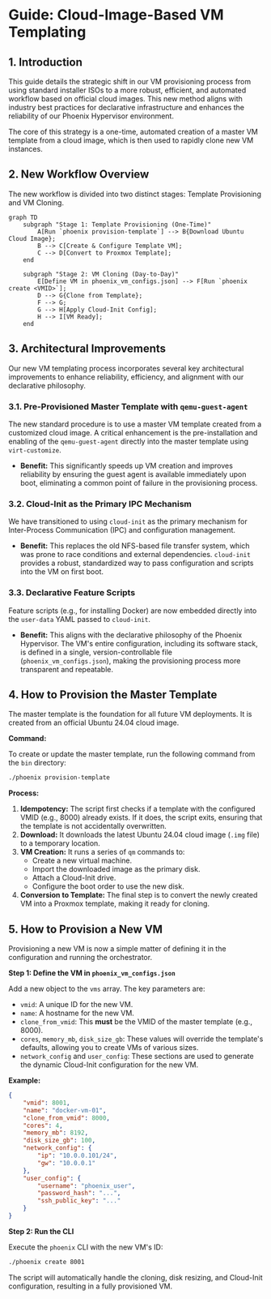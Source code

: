 # Guide: Cloud-Image-Based VM Templating

## 1. Introduction

This guide details the strategic shift in our VM provisioning process from using standard installer ISOs to a more robust, efficient, and automated workflow based on official cloud images. This new method aligns with industry best practices for declarative infrastructure and enhances the reliability of our Phoenix Hypervisor environment.

The core of this strategy is a one-time, automated creation of a master VM template from a cloud image, which is then used to rapidly clone new VM instances.

## 2. New Workflow Overview

The new workflow is divided into two distinct stages: Template Provisioning and VM Cloning.

```mermaid
graph TD
    subgraph "Stage 1: Template Provisioning (One-Time)"
        A[Run `phoenix provision-template`] --> B{Download Ubuntu Cloud Image};
        B --> C[Create & Configure Template VM];
        C --> D[Convert to Proxmox Template];
    end

    subgraph "Stage 2: VM Cloning (Day-to-Day)"
        E[Define VM in phoenix_vm_configs.json] --> F[Run `phoenix create <VMID>`];
        D --> G{Clone from Template};
        F --> G;
        G --> H[Apply Cloud-Init Config];
        H --> I[VM Ready];
    end
```

## 3. Architectural Improvements

Our new VM templating process incorporates several key architectural improvements to enhance reliability, efficiency, and alignment with our declarative philosophy.

### 3.1. Pre-Provisioned Master Template with `qemu-guest-agent`

The new standard procedure is to use a master VM template created from a customized cloud image. A critical enhancement is the pre-installation and enabling of the `qemu-guest-agent` directly into the master template using `virt-customize`.

*   **Benefit:** This significantly speeds up VM creation and improves reliability by ensuring the guest agent is available immediately upon boot, eliminating a common point of failure in the provisioning process.

### 3.2. Cloud-Init as the Primary IPC Mechanism

We have transitioned to using `cloud-init` as the primary mechanism for Inter-Process Communication (IPC) and configuration management.

*   **Benefit:** This replaces the old NFS-based file transfer system, which was prone to race conditions and external dependencies. `cloud-init` provides a robust, standardized way to pass configuration and scripts into the VM on first boot.

### 3.3. Declarative Feature Scripts

Feature scripts (e.g., for installing Docker) are now embedded directly into the `user-data` YAML passed to `cloud-init`.

*   **Benefit:** This aligns with the declarative philosophy of the Phoenix Hypervisor. The VM's entire configuration, including its software stack, is defined in a single, version-controllable file (`phoenix_vm_configs.json`), making the provisioning process more transparent and repeatable.

## 4. How to Provision the Master Template

The master template is the foundation for all future VM deployments. It is created from an official Ubuntu 24.04 cloud image.

**Command:**

To create or update the master template, run the following command from the `bin` directory:

```bash
./phoenix provision-template
```

**Process:**

1.  **Idempotency:** The script first checks if a template with the configured VMID (e.g., 8000) already exists. If it does, the script exits, ensuring that the template is not accidentally overwritten.
2.  **Download:** It downloads the latest Ubuntu 24.04 cloud image (`.img` file) to a temporary location.
3.  **VM Creation:** It runs a series of `qm` commands to:
    *   Create a new virtual machine.
    *   Import the downloaded image as the primary disk.
    *   Attach a Cloud-Init drive.
    *   Configure the boot order to use the new disk.
4.  **Conversion to Template:** The final step is to convert the newly created VM into a Proxmox template, making it ready for cloning.

## 5. How to Provision a New VM

Provisioning a new VM is now a simple matter of defining it in the configuration and running the orchestrator.

**Step 1: Define the VM in `phoenix_vm_configs.json`**

Add a new object to the `vms` array. The key parameters are:

*   `vmid`: A unique ID for the new VM.
*   `name`: A hostname for the new VM.
*   `clone_from_vmid`: This **must** be the VMID of the master template (e.g., 8000).
*   `cores`, `memory_mb`, `disk_size_gb`: These values will override the template's defaults, allowing you to create VMs of various sizes.
*   `network_config` and `user_config`: These sections are used to generate the dynamic Cloud-Init configuration for the new VM.

**Example:**

```json
{
    "vmid": 8001,
    "name": "docker-vm-01",
    "clone_from_vmid": 8000,
    "cores": 4,
    "memory_mb": 8192,
    "disk_size_gb": 100,
    "network_config": {
        "ip": "10.0.0.101/24",
        "gw": "10.0.0.1"
    },
    "user_config": {
        "username": "phoenix_user",
        "password_hash": "...",
        "ssh_public_key": "..."
    }
}
```

**Step 2: Run the CLI**

Execute the `phoenix` CLI with the new VM's ID:

```bash
./phoenix create 8001
```

The script will automatically handle the cloning, disk resizing, and Cloud-Init configuration, resulting in a fully provisioned VM.